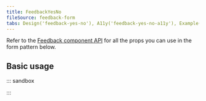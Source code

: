 ```yaml
---
title: FeedbackYesNo
fileSource: feedback-form
tabs: Design('feedback-yes-no'), A11y('feedback-yes-no-a11y'), Example('feedback-yes-no-code')
---
```


Refer to the [Feedback component API](/components/feedback/feedback-form-api) for all the props you can use in the form pattern below.

## Basic usage

::: sandbox

<script lang="tsx">
  export Demo from './examples/feedbackyesno-example.tsx';
</script>

:::
